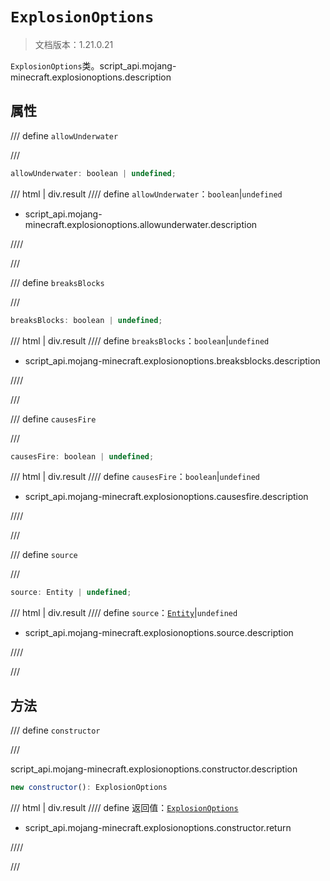 # `ExplosionOptions`

> 文档版本：1.21.0.21

`ExplosionOptions`类。script_api.mojang-minecraft.explosionoptions.description

## 属性

/// define
`allowUnderwater`


///

```js
allowUnderwater: boolean | undefined;
```

/// html | div.result
//// define
`allowUnderwater`：`boolean`|`undefined`

- script_api.mojang-minecraft.explosionoptions.allowunderwater.description


////

///


/// define
`breaksBlocks`


///

```js
breaksBlocks: boolean | undefined;
```

/// html | div.result
//// define
`breaksBlocks`：`boolean`|`undefined`

- script_api.mojang-minecraft.explosionoptions.breaksblocks.description


////

///


/// define
`causesFire`


///

```js
causesFire: boolean | undefined;
```

/// html | div.result
//// define
`causesFire`：`boolean`|`undefined`

- script_api.mojang-minecraft.explosionoptions.causesfire.description


////

///


/// define
`source`


///

```js
source: Entity | undefined;
```

/// html | div.result
//// define
`source`：[`Entity`](./entity.md)|`undefined`

- script_api.mojang-minecraft.explosionoptions.source.description


////

///


## 方法

/// define
`constructor`


///

script_api.mojang-minecraft.explosionoptions.constructor.description

```js
new constructor(): ExplosionOptions
```

/// html | div.result
//// define
返回值：[`ExplosionOptions`](./explosionoptions.md)

- script_api.mojang-minecraft.explosionoptions.constructor.return


////

///

